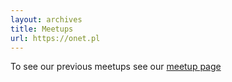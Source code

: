 ```yaml
---
layout: archives
title: Meetups
url: https://onet.pl
---
```

To see our previous meetups see our [meetup page](https://www.meetup.com/pl-PL/PyData-Krakow/)
